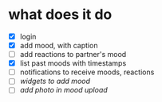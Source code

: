 # what does it do

- [x] login
- [x] add mood, with caption
- [ ] add reactions to partner's mood
- [x] list past moods with timestamps
- [ ] notifications to receive moods, reactions
- [ ] *widgets to add mood*
- [ ] *add photo in mood upload*
